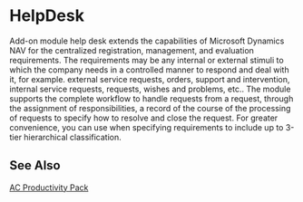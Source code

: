 ﻿---
Title: "HelpDesk"
Author: AutoCont
Date: 07/31/2018
Product: dynamics-nav-2018
Contentlocale: en
---

# <a name = "ac-pp-helpdesk.md" > </a> HelpDesk

Add-on module help desk extends the capabilities of Microsoft Dynamics NAV for the centralized registration, management, and evaluation requirements. The requirements may be any internal or external stimuli to which the company needs in a controlled manner to respond and deal with it, for example. external service requests, orders, support and intervention, internal service requests, requests, wishes and problems, etc.. The module supports the complete workflow to handle requests from a request, through the assignment of responsibilities, a record of the course of the processing of requests to specify how to resolve and close the request. For greater convenience, you can use when specifying requirements to include up to 3-tier hierarchical classification.

## <a name = "see-also" > </a>See Also  
[AC Productivity Pack](ac-pp-productivity-pack.md)  
